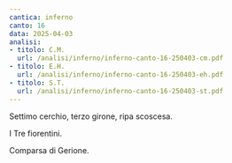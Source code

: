 ```yaml
---
cantica: inferno
canto: 16
data: 2025-04-03
analisi:
- titolo: C.M.
  url: /analisi/inferno/inferno-canto-16-250403-cm.pdf
- titolo: E.H.
  url: /analisi/inferno/inferno-canto-16-250403-eh.pdf
- titolo: S.T.
  url: /analisi/inferno/inferno-canto-16-250403-st.pdf
---
```


Settimo cerchio, terzo girone, ripa scoscesa.

I Tre fiorentini.

Comparsa di Gerione.